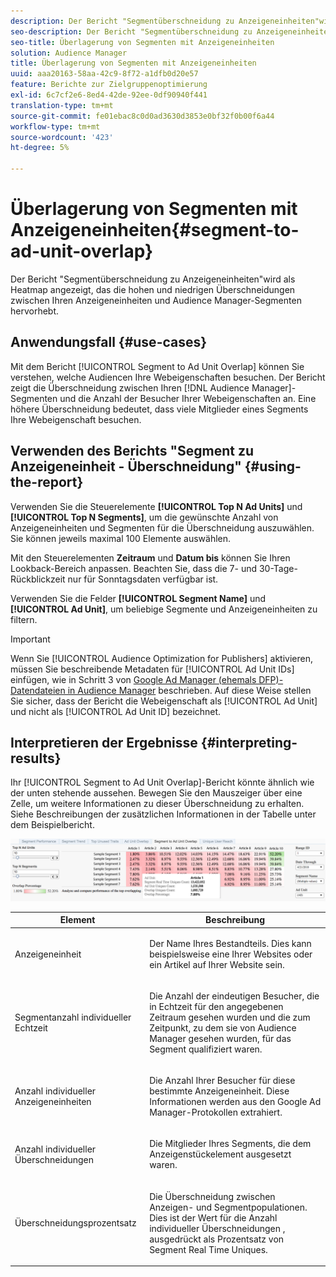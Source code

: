 ```yaml
---
description: Der Bericht "Segmentüberschneidung zu Anzeigeneinheiten"wird als Heatmap angezeigt, das die hohen und niedrigen Überschneidungen zwischen Ihren Anzeigeneinheiten und Audience Manager-Segmenten hervorhebt.
seo-description: Der Bericht "Segmentüberschneidung zu Anzeigeneinheiten"wird als Heatmap angezeigt, das die hohen und niedrigen Überschneidungen zwischen Ihren Anzeigeneinheiten und Audience Manager-Segmenten hervorhebt.
seo-title: Überlagerung von Segmenten mit Anzeigeneinheiten
solution: Audience Manager
title: Überlagerung von Segmenten mit Anzeigeneinheiten
uuid: aaa20163-58aa-42c9-8f72-a1dfb0d20e57
feature: Berichte zur Zielgruppenoptimierung
exl-id: 6c7cf2e6-8ed4-42de-92ee-0df90940f441
translation-type: tm+mt
source-git-commit: fe01ebac8c0d0ad3630d3853e0bf32f0b00f6a44
workflow-type: tm+mt
source-wordcount: '423'
ht-degree: 5%

---
```


# Überlagerung von Segmenten mit Anzeigeneinheiten{#segment-to-ad-unit-overlap}

Der Bericht &quot;Segmentüberschneidung zu Anzeigeneinheiten&quot;wird als Heatmap angezeigt, das die hohen und niedrigen Überschneidungen zwischen Ihren Anzeigeneinheiten und Audience Manager-Segmenten hervorhebt.

## Anwendungsfall {#use-cases}

Mit dem Bericht [!UICONTROL Segment to Ad Unit Overlap] können Sie verstehen, welche Audiencen Ihre Webeigenschaften besuchen. Der Bericht zeigt die Überschneidung zwischen Ihren [!DNL Audience Manager]-Segmenten und die Anzahl der Besucher Ihrer Webeigenschaften an. Eine höhere Überschneidung bedeutet, dass viele Mitglieder eines Segments Ihre Webeigenschaft besuchen.

## Verwenden des Berichts &quot;Segment zu Anzeigeneinheit - Überschneidung&quot; {#using-the-report}

Verwenden Sie die Steuerelemente **[!UICONTROL Top N Ad Units]** und **[!UICONTROL Top N Segments]**, um die gewünschte Anzahl von Anzeigeneinheiten und Segmenten für die Überschneidung auszuwählen. Sie können jeweils maximal 100 Elemente auswählen.

Mit den Steuerelementen **Zeitraum** und **Datum bis** können Sie Ihren Lookback-Bereich anpassen. Beachten Sie, dass die 7- und 30-Tage-Rückblickzeit nur für Sonntagsdaten verfügbar ist.

Verwenden Sie die Felder **[!UICONTROL Segment Name]** und **[!UICONTROL Ad Unit]**, um beliebige Segmente und Anzeigeneinheiten zu filtern.

>[!IMPORTANT]
>
>Wenn Sie [!UICONTROL Audience Optimization for Publishers] aktivieren, müssen Sie beschreibende Metadaten für [!UICONTROL Ad Unit IDs] einfügen, wie in Schritt 3 von [Google Ad Manager (ehemals DFP)-Datendateien in Audience Manager](../../../reporting/audience-optimization-reports/aor-publishers/import-dfp.md) beschrieben. Auf diese Weise stellen Sie sicher, dass der Bericht die Webeigenschaft als [!UICONTROL Ad Unit] und nicht als [!UICONTROL Ad Unit ID] bezeichnet.

## Interpretieren der Ergebnisse {#interpreting-results}

Ihr [!UICONTROL Segment to Ad Unit Overlap]-Bericht könnte ähnlich wie der unten stehende aussehen. Bewegen Sie den Mauszeiger über eine Zelle, um weitere Informationen zu dieser Überschneidung zu erhalten. Siehe Beschreibungen der zusätzlichen Informationen in der Tabelle unter dem Beispielbericht.

![](assets/publisher_segment_ad_unit_overlap.png)

<table id="table_22340F45B1B94D3796174CB30A60E212"> 
 <thead> 
  <tr> 
   <th colname="col1" class="entry"> Element </th> 
   <th colname="col2" class="entry"> Beschreibung </th> 
  </tr>
 </thead>
 <tbody> 
  <tr> 
   <td colname="col1"> <p><span class="wintitle"> Anzeigeneinheit  </span> </p> </td> 
   <td colname="col2"> <p>Der Name Ihres Bestandteils. Dies kann beispielsweise eine Ihrer Websites oder ein Artikel auf Ihrer Website sein. </p> </td> 
  </tr> 
  <tr> 
   <td colname="col1"> <p><span class="wintitle"> Segmentanzahl individueller Echtzeit</span> </p> </td> 
   <td colname="col2"> <p>Die Anzahl der eindeutigen Besucher, die in Echtzeit für den angegebenen Zeitraum gesehen wurden und die zum Zeitpunkt, zu dem sie von <span class="keyword"> Audience Manager</span> gesehen wurden, für das Segment qualifiziert waren. </p> </td> 
  </tr> 
  <tr> 
   <td colname="col1"> <p><span class="wintitle"> Anzahl individueller Anzeigeneinheiten</span> </p> </td> 
   <td colname="col2"> <p>Die Anzahl Ihrer Besucher für diese bestimmte Anzeigeneinheit. Diese Informationen werden aus den Google Ad Manager-Protokollen extrahiert. </p> </td> 
  </tr> 
  <tr> 
   <td colname="col1"> <p><span class="wintitle"> Anzahl individueller Überschneidungen</span> </p> </td> 
   <td colname="col2"> <p>Die Mitglieder Ihres Segments, die dem Anzeigenstückelement ausgesetzt waren. </p> </td> 
  </tr> 
  <tr> 
   <td colname="col1"> <p><span class="wintitle"> Überschneidungsprozentsatz</span> </p> </td> 
   <td colname="col2"> <p>Die Überschneidung zwischen Anzeigen- und Segmentpopulationen. Dies ist der Wert für die Anzahl individueller Überschneidungen <span class="wintitle">, ausgedrückt als Prozentsatz von <span class="wintitle"> Segment Real Time Uniques</span>.</span> </p> </td> 
  </tr> 
 </tbody> 
</table>

